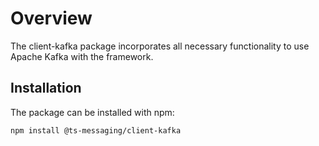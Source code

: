 # Overview

The client-kafka package incorporates all necessary functionality to use Apache Kafka with the framework.

## Installation

The package can be installed with npm:

```bash
npm install @ts-messaging/client-kafka
```

